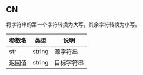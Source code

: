 ## CN

将字符串的第一个字符转换为大写，其余字符转换为小写。

|参数名|类型|说明|
|-----|----|---|
|str|string|源字符串|
|返回值|string|目标字符串|

